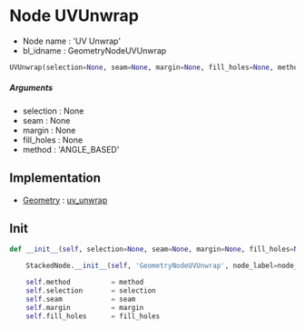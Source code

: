 # Node UVUnwrap

- Node name : 'UV Unwrap'
- bl_idname : GeometryNodeUVUnwrap


``` python
UVUnwrap(selection=None, seam=None, margin=None, fill_holes=None, method='ANGLE_BASED', node_label=None, node_color=None)
```
##### Arguments

- selection : None
- seam : None
- margin : None
- fill_holes : None
- method : 'ANGLE_BASED'

## Implementation

- [Geometry](/docs/GeoNodes/Geometry.md) : [uv_unwrap](/docs/GeoNodes/Geometry.md#uv_unwrap)

## Init

``` python
def __init__(self, selection=None, seam=None, margin=None, fill_holes=None, method='ANGLE_BASED', node_label=None, node_color=None):

    StackedNode.__init__(self, 'GeometryNodeUVUnwrap', node_label=node_label, node_color=node_color)

    self.method          = method
    self.selection       = selection
    self.seam            = seam
    self.margin          = margin
    self.fill_holes      = fill_holes
```
